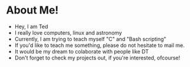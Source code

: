 # About Me!

- Hey, I am Ted 
- I really love computers, linux and astronomy 
- Currently, I am trying to teach myself "C" and "Bash scripting" 
- If you'd like to teach me something, please do not hesitate to mail me.
- It would be my dream to colaborate with people like DT
- Don't forget to check my projects out, if you're interested, ofcourse! 


